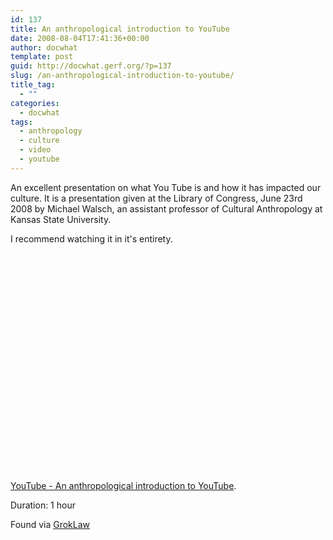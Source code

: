 ```yaml
---
id: 137
title: An anthropological introduction to YouTube
date: 2008-08-04T17:41:36+00:00
author: docwhat
template: post
guid: http://docwhat.gerf.org/?p=137
slug: /an-anthropological-introduction-to-youtube/
title_tag:
  - ""
categories:
  - docwhat
tags:
  - anthropology
  - culture
  - video
  - youtube
---
```

An excellent presentation on what You Tube is and how it has impacted our culture. It is a presentation given at the L<span>ibrary of Congress, June 23rd 2008 by Michael Walsch, an </span>assistant professor of Cultural Anthropology at Kansas State University.

I recommend watching it in it's entirety.

<object classid="clsid:d27cdb6e-ae6d-11cf-96b8-444553540000" width="425" height="350" codebase="http://download.macromedia.com/pub/shockwave/cabs/flash/swflash.cab#version=6,0,40,0"><param name="wmode" value="transparent" /><param name="src" value="http://www.youtube.com/v/TPAO-lZ4_hU" /><embed type="application/x-shockwave-flash" width="425" height="350" src="http://www.youtube.com/v/TPAO-lZ4_hU" wmode="transparent"></embed></object>

<a href="http://www.youtube.com/watch?v=TPAO-lZ4_hU">YouTube - An anthropological introduction to YouTube</a>.

Duration: 1 hour

Found via <a href="http://www.groklaw.net/article.php?story=20080803232159314">GrokLaw</a>
<!--nevermore-->